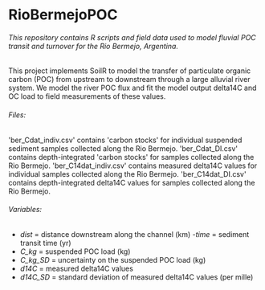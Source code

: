 # RioBermejoPOC
###### This repository contains R scripts and field data used to model fluvial POC transit and turnover for the Rio Bermejo, Argentina.
This project implements SoilR to model the transfer of particulate organic carbon (POC) from upstream to downstream through a large alluvial river system.
We model the river POC flux and fit the model output delta14C and OC load to field measurements of these values.
###### Files:
'ber_Cdat_indiv.csv' contains 'carbon stocks' for individual suspended sediment samples collected along the Rio Bermejo.
'ber_Cdat_DI.csv' contains depth-integrated 'carbon stocks' for samples collected along the Rio Bermejo.
'ber_C14dat_indiv.csv' contains measured delta14C values for individual samples collected along the Rio Bermejo.
'ber_C14dat_DI.csv' contains depth-integrated delta14C values for samples collected along the Rio Bermejo.

###### Variables:
- *dist* = distance downstream along the channel (km)
-*time* = sediment transit time (yr)
- *C_kg* = suspended POC load (kg)
- *C_kg_SD* = uncertainty on the suspended POC load (kg)
- *d14C* =  measured delta14C values
- *d14C_SD* = standard deviation of measured delta14C values (per mille)
